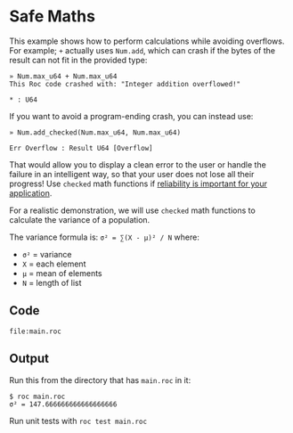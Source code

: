 # Safe Maths

This example shows how to perform calculations while avoiding overflows.
For example; `+` actually uses `Num.add`, which can crash if the bytes of the result can not fit in the provided type:
```cli
» Num.max_u64 + Num.max_u64
This Roc code crashed with: "Integer addition overflowed!"

* : U64
```
If you want to avoid a program-ending crash, you can instead use:
```
» Num.add_checked(Num.max_u64, Num.max_u64)

Err Overflow : Result U64 [Overflow]
```
That would allow you to display a clean error to the user or handle the failure in an intelligent way, so that your user does not lose all their progress!
Use `checked` math functions if [reliability is important for your application](https://arstechnica.com/information-technology/2015/05/boeing-787-dreamliners-contain-a-potentially-catastrophic-software-bug/).

For a realistic demonstration, we will use `checked` math functions to calculate the variance of a population.

The variance formula is: `σ² = ∑(X - µ)² / N` where:
- `σ²` = variance
- `X` = each element
- `µ` = mean of elements
- `N` = length of list

## Code

```roc
file:main.roc
```

## Output

Run this from the directory that has `main.roc` in it:

```
$ roc main.roc
σ² = 147.666666666666666666
```

Run unit tests with `roc test main.roc`
